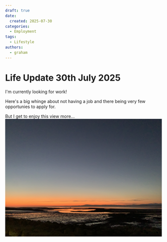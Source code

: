 ```yaml
---
draft: true
date:
  created: 2025-07-30
categories: 
  - Employment
tags: 
  - Lifestyle
authors:
  - graham
---
```


# Life Update 30th July 2025

I'm currently looking for work!

<!-- more -->

Here's a big whinge about not having a job and there being very few opportunies to apply for.

But I get to enjoy this view more...
![Morecambe Bay](profile_background_morecambe.jpg)